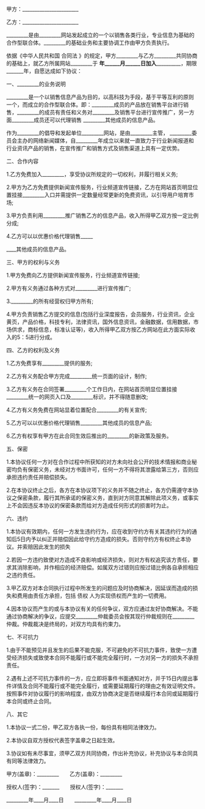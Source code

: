 
 


甲方：_______________________


乙方：_______________________


_________是由_________网站发起成立的一个以销售各类行业，专业信息为基础的合作型联合体。_________的基础业务和主要协调工作由甲方负责执行。


依据《中华人民共和国
合同法
》的规定，甲方_________与乙方_________共同协商的基础上，就乙方所属网站_________于 ______年______月______日加入________________，期限_______年，自愿达成如下协议：


一、_________的业务说明


_________是一个以销售信息产品为目的，以高科技为手段，基于平等互利的原则一个，而成立的合作型联合体。即：_________成员的产品放在销售平台进行销售，_________的成员有责任和义务对_________及销售平台进行宣传推广，另一方面_________成员还可以代理销售 _________其他成员的信息产品。


作为_________的倡导和发起单位_________网站，是由_________主管， _________委员会主办的网络新闻媒体，自_________年成立以来就一直致力于行业新闻报道和行业资讯产品的销售，在宣传推广和销售方式及销售渠道上具有一定优势。


二、合作内容


1.乙方免费加入_________，享受协议所规定的一切权利，并履行相关义务;


2.甲方为乙方免费提供新闻宣传服务，行业频道宣传链接，乙方在网站首页明显位置挂接_________入口并需提供一定数量经常更新的免费资讯，以引导用户培育市场;


3.甲方负责利用_________推广销售乙方的信息产品，收入所得甲乙双方按一定比例分成;


4.乙方可以以优惠价格代理销售_____


____其他成员的信息产品。


三、甲方的权利与义务


1.甲方免费向乙方提供新闻宣传服务，行业频道宣传链接;


2.甲方有义务通过各种方式对_________进行宣传推广;


3._________的所有经营权归甲方所有;


4.甲方负责销售乙方提交的信息(包括行业深度报告，会员服务，行业资讯，企业黄页，产品价格，科技专利，法律资讯，国外信息资讯，金融数据，信用数据，市场供求，商标信息，标准认证等)，收入所得甲乙双方按乙方网站在此方面实际收入的5：5进行分成。


四、乙方的权利及义务


1.乙方免费享有_________提供的服务;


2.乙方有义务配合甲方完成_________统一页面的设计，制作;


3.乙方有义务在合同签署_________个工作日内，在网站首页明显位置挂接_________统一的网页入口及_________标识，并不得随意删改;


4.乙方有义务免费在网站显着位置配合_________的有关宣传;


5.乙方可以以优惠价格代理销售_________其他成员的信息产品;


6.乙方有权享有甲方在此合同生效后推出的_________的新政策及服务。


五、保密


1.本协议任何一方对在合作过程中所获知的对方未向社会公开的技术情报和商业秘密均负有保密义务，未经对方书面许可，任何一方不得将其泄露给第三方，否则应承担违约责任并赔偿损失。


2.在本协议终止之后，各方在本协议项下的义务并不随之终止，各方仍需遵守本协议之保密条款，履行其所承诺的保密义务，直到对方同意其解除此项义务，或事实上不会因违反本协议的保密条款而给对方造成任何形式的损害时为止。


六、违约


1.本协议有效期内，任何一方发生违约行为，应在收到守约方有关其违约行为的通知后5日内予以纠正并赔偿因此给守约方造成的损失。否则守约方有权终止本协议。并索赔因此发生的损失


2.若因一方违约致使对方造成不良影响或经济损失，则对方有权追究该方责任，要求其消除影响，并作相应的经济赔偿。如属双方过错则应按过错比例各自承担相应之违约责任。


3.甲乙双方对本合同执行过程中所发生的问题应及时协商解决，因延误而造成的损失和费用由责任方承担，包括
债权
人为实现债权而产生的一切费用。


4.因本协议而产生的或与本协议有关的任何争议，双方应通过友好协商解决。不能通过协商解决的争议，应提交_________仲裁委员会按其现行仲裁规则在_________仲裁。仲裁裁决是终局的，对双方均具有约束力。


七、不可抗力


1.由于不能预见并且发生的后果不能克服，不可避免的不可抗力事件，致使一方遭受经济损失或致使本合同不能履行或不能完全履行时，一方对另一方的损失不承担责任。


2.遇有上述不可抗力事件的一方，应立即将事件书面通知对方，并于15日内提出事件详情及合同不能履行或不能完全履行，或需要延期履行的理由之有效证明文件。按照事件对协议履行的影响程度，由双方协商决定是否继续履行本合同或延期履行本合同或终止合同。


八、其它


1.本协议一式二份，甲乙双方各执一份，每份具有相同法律效力。


2.本协议自双方授权代表签字盖章之日起生效。


3.协议如有未尽事宜，须甲乙双方共同协商，作出补充协议，补充协议与本合同具有同等法律效力。


甲方(盖章)：_________　　乙方(盖章)：_________


授权人(签字)：_______　　授权人(签字)：_______


_________年____月____日　　_________年____月____日
 


 

 
 
 
 
 
  


  
 

  


  


  
 
 
 
 

